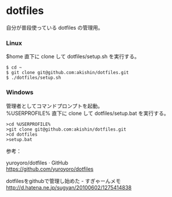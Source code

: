 dotfiles
========

自分が普段使っている dotfiles の管理用。

### Linux

$home 直下に clone して dotfiles/setup.sh を実行する。

    $ cd ~
    $ git clone git@github.com:akishin/dotfiles.git
    $ ./dotfiles/setup.sh

### Windows

管理者としてコマンドプロンプトを起動。  
%USERPROFILE% 直下に clone して dotfiles/setup.bat を実行する。

    >cd %USERPROFILE%
    >git clone git@github.com:akishin/dotfiles.git
    >cd dotfiles
    >setup.bat

参考：

yuroyoro/dotfiles · GitHub  
https://github.com/yuroyoro/dotfiles

dotfilesをgithubで管理し始めた - すぎゃーんメモ  
http://d.hatena.ne.jp/sugyan/20100602/1275414838

